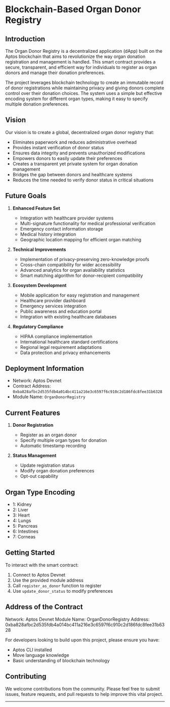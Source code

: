 # Blockchain-Based Organ Donor Registry

## Introduction
The Organ Donor Registry is a decentralized application (dApp) built on the Aptos blockchain that aims to revolutionize the way organ donation registration and management is handled. This smart contract provides a secure, transparent, and efficient way for individuals to register as organ donors and manage their donation preferences.

The project leverages blockchain technology to create an immutable record of donor registrations while maintaining privacy and giving donors complete control over their donation choices. The system uses a simple but effective encoding system for different organ types, making it easy to specify multiple donation preferences.

## Vision
Our vision is to create a global, decentralized organ donor registry that:
- Eliminates paperwork and reduces administrative overhead
- Provides instant verification of donor status
- Ensures data integrity and prevents unauthorized modifications
- Empowers donors to easily update their preferences
- Creates a transparent yet private system for organ donation management
- Bridges the gap between donors and healthcare systems
- Reduces the time needed to verify donor status in critical situations

## Future Goals
1. **Enhanced Feature Set**
   - Integration with healthcare provider systems
   - Multi-signature functionality for medical professional verification
   - Emergency contact information storage
   - Medical history integration
   - Geographic location mapping for efficient organ matching

2. **Technical Improvements**
   - Implementation of privacy-preserving zero-knowledge proofs
   - Cross-chain compatibility for wider accessibility
   - Advanced analytics for organ availability statistics
   - Smart matching algorithm for donor-recipient compatibility

3. **Ecosystem Development**
   - Mobile application for easy registration and management
   - Healthcare provider dashboard
   - Emergency services integration
   - Public awareness and education portal
   - Integration with existing healthcare databases

4. **Regulatory Compliance**
   - HIPAA compliance implementation
   - International healthcare standard certifications
   - Regional legal requirement adaptations
   - Data protection and privacy enhancements

## Deployment Information
- Network: Aptos Devnet
- Contract Address: `0xba828afbc2d535fdb4a014bc411a216e3c6597f6c910c2d186fdc8fee31b6328`
- Module Name: `OrganDonorRegistry`

## Current Features
1. **Donor Registration**
   - Register as an organ donor
   - Specify multiple organ types for donation
   - Automatic timestamp recording

2. **Status Management**
   - Update registration status
   - Modify organ donation preferences
   - Opt-out capability

## Organ Type Encoding
- 1: Kidney
- 2: Liver
- 3: Heart
- 4: Lungs
- 5: Pancreas
- 6: Intestines
- 7: Corneas

## Getting Started
To interact with the smart contract:
1. Connect to Aptos Devnet
2. Use the provided module address
3. Call `register_as_donor` function to register
4. Use `update_donor_status` to modify preferences

## Address of the Contract
Network: Aptos Devnet
Module Name: OrganDonorRegistry
Address: 0xba828afbc2d535fdb4a014bc411a216e3c6597f6c910c2d186fdc8fee31b6328


For developers looking to build upon this project, please ensure you have:
- Aptos CLI installed
- Move language knowledge
- Basic understanding of blockchain technology

## Contributing
We welcome contributions from the community. Please feel free to submit issues, feature requests, and pull requests to help improve this vital project.

---
